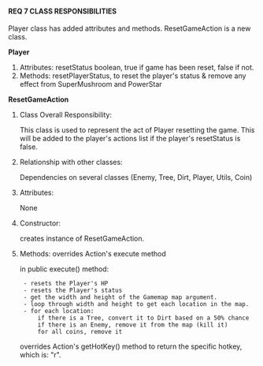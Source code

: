 #### REQ 7 CLASS RESPONSIBILITIES 

Player class has added attributes and methods.
ResetGameAction is a new class.

**Player**
1. Attributes:
   resetStatus boolean, true if game has been reset, false if not.
2. Methods:
   resetPlayerStatus, to reset the player's status & remove any effect from SuperMushroom and PowerStar
        

**ResetGameAction**
1. Class Overall Responsibility:

    This class is used to represent the act of Player resetting the game.
    This will be added to the player's actions list if the player's resetStatus is false.

2. Relationship with other classes:
    
    Dependencies on several classes (Enemy, Tree, Dirt, Player, Utils, Coin)

3. Attributes: 

    None
    
4. Constructor: 
    
    creates instance of ResetGameAction.
 
5. Methods: 
    overrides Action's execute method
        
    in public execute() method:
    
        - resets the Player's HP
        - resets the Player's status
        - get the width and height of the Gamemap map argument.
        - loop through width and height to get each location in the map.
        - for each location:
            if there is a Tree, convert it to Dirt based on a 50% chance
            if there is an Enemy, remove it from the map (kill it)
            for all coins, remove it
          
    overrides Action's getHotKey() method to return the specific hotkey, which is: "r".
